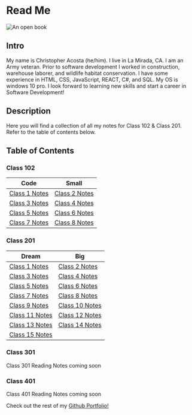 # Read Me

![An open book](https://encrypted-tbn0.gstatic.com/images?q=tbn:ANd9GcT9kC8CZPVe4vx-3W7NiBrrgYtYqjegRyy99Q&usqp=CAU)

## Intro

My name is Christopher Acosta (he/him). I live in La Mirada, CA. I am an Army veteran. Prior to software development I worked in construction, warehouse laborer, and wildlife habitat conservation. I have some experience in HTML, CSS, JavaScript, REACT, C#, and SQL. My OS is windows 10 pro. I look forward to learning new skills and start a career in Software Development!

## Description

Here you will find a collection of all my notes for Class 102 & Class 201. Refer to the table of contents below.

## Table of Contents

### Class 102

|     Code     |    Small     |
|--------------|--------------|
| [Class 1 Notes](https://cacosta12345.github.io/reading-notes/class102notes/read-class01) | [Class 2 Notes](https://cacosta12345.github.io/reading-notes/class102notes/read-class02) |
| [Class 3 Notes](https://cacosta12345.github.io/reading-notes/class102notes/read-class03) | [Class 4 Notes](example.com) |
| [Class 5 Notes](example.com) | [Class 6 Notes](example.com) |
| [Class 7 Notes](example.com) | [Class 8 Notes](example.com) |

### Class 201

| Dream | Big   |
|-------|-------|
| [Class 1 Notes](https://cacosta12345.github.io/reading-notes/class201notes/read-class01) | [Class 2 Notes](https://cacosta12345.github.io/reading-notes/class201notes/read-class02) |
| [Class 3 Notes](https://cacosta12345.github.io/reading-notes/class201notes/read-class03) | [Class 4 Notes](https://cacosta12345.github.io/reading-notes/class201notes/read-class04) |
| [Class 5 Notes](https://cacosta12345.github.io/reading-notes/class201notes/read-class05) | [Class 6 Notes](example.com) |
| [Class 7 Notes](example.com) | [Class 8 Notes](example.com)|
| [Class 9 Notes](example.com) | [Class 10 Notes](example.com)|
| [Class 11 Notes](example.com) | [Class 12 Notes](example.com) |
| [Class 13 Notes](example.com) | [Class 14 Notes](example.com) |
| [Class 15 Notes](example.com) |  

### Class 301

Class 301 Reading Notes coming soon

### Class 401

Class 401 Reading Notes coming soon

Check out the rest of my [Github Portfolio!](https://github.com/cacosta12345)
